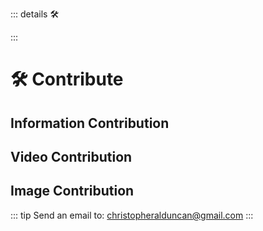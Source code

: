 ::: details 🛠



:::



# 🛠 Contribute

## Information Contribution

## Video Contribution


## Image Contribution


::: tip Send an email to:
christopheralduncan@gmail.com
:::